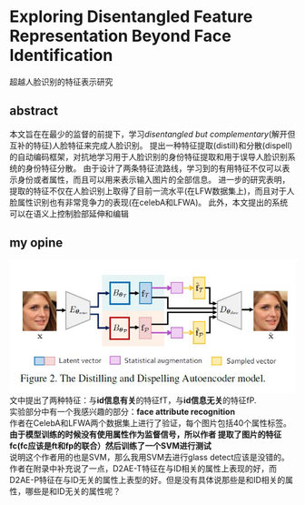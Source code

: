# Exploring Disentangled Feature Representation Beyond Face Identification
超越人脸识别的特征表示研究
## abstract
本文旨在在最少的监督的前提下，学习*disentangled but complementary*(解开但互补的特征)人脸特征来完成人脸识别。
提出一种特征提取(distill)和分散(dispell)的自动编码框架，对抗地学习用于人脸识别的身份特征提取和用于误导人脸识别系统的身份特征分散。
由于设计了两条特征流路线，学习到的有用特征不仅可以表示身份或者属性，而且可以用来表示输入图片的全部信息。
进一步的研究表明，提取的特征不仅在人脸识别上取得了目前一流水平(在LFW数据集上)，而且对于人脸属性识别也有非常竞争力的表现(在celebA和LFWA)。
此外，本文提出的系统可以在语义上控制脸部延伸和编辑
## my opine
![the distilling and dispelling autoencoder model](https://github.com/alfredtorres/Reading-notebook/blob/master/MyImage/exploring%20disentangled%20feature%20repren-fig2.jpg)   
文中提出了两种特征：与**id信息有关**的特征fT，与**id信息无关**的特征fP.  
实验部分中有一个我感兴趣的部分：**face attribute recognition**  
作者在CelebA和LFWA两个数据集上进行了验证，每个图片包括40个属性标签。**由于模型训练的时候没有使用属性作为监督信号，所以作者
提取了图片的特征fc(fc应该是ft和fp的联合）然后训练了一个SVM进行测试**   
说明这个作者用的也是SVM，那么我用SVM去进行glass detect应该是没错的。   
作者在附录中补充说了一点，D2AE-T特征在与ID相关的属性上表现的好，而D2AE-P特征在与ID无关的属性上表型的好。但是没有具体说那些是和ID相关的属性，哪些是和ID无关的属性呢？

